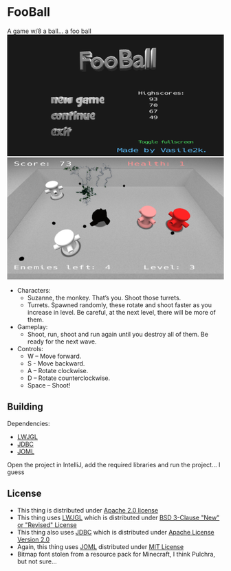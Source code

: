 # FooBall
A game w/8 a ball... a foo ball
![Menu](img/img1.png)
![In-Game](img/img2.png)

<ul>
	<li>Characters:
		<ul>
			<li>Suzanne, the monkey. That’s you. Shoot those turrets.</li>
			<li>Turrets. Spawned randomly, these rotate and shoot faster as you increase in level. Be careful, at the next level, there will be more of them.</li>
		</ul>
	</li>
	<li>Gameplay:
		<ul>
			<li>Shoot, run, shoot and run again until you destroy all of them. Be ready for the next wave.</li>
		</ul>
	</li>
	<li>Controls:
		<ul>
			<li>W – Move forward.</li>
			<li>S - Move backward.</li>
			<li>A – Rotate clockwise.</li>
			<li>D – Rotate counterclockwise.</li>
			<li>Space – Shoot!</li>
		</ul>
	</li>
</ul>


## Building
Dependencies:
* [LWJGL](https://github.com/LWJGL/lwjgl3)
* [JDBC](https://bitbucket.org/xerial/sqlite-jdbc/src/default/)
* [JOML](https://github.com/JOML-CI/JOML)

Open the project in IntelliJ, add the required libraries and run the project... I guess
## License
* This thing is distributed under [Apache 2.0 license](LICENSE)
* This thing uses [LWJGL](https://www.lwjgl.org/) which is distributed under [BSD 3-Clause "New" or "Revised" License](https://github.com/LWJGL/lwjgl3/blob/master/LICENSE.md)
* This thing also uses [JDBC](https://bitbucket.org/xerial/sqlite-jdbc) which is distributed under [Apache License Version 2.0](https://bitbucket.org/xerial/sqlite-jdbc/src/default/LICENSE)
* Again, this thing uses [JOML](https://github.com/JOML-CI/JOML) distributed under [MIT License](https://github.com/JOML-CI/JOML/blob/master/LICENSE)
* Bitmap font stolen from a resource pack for Minecraft, I think Pulchra, but not sure...